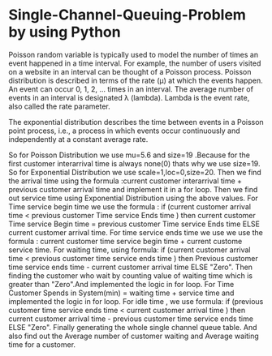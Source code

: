 # Single-Channel-Queuing-Problem by using Python
Poisson random variable is typically used to model the number of times an event happened in a time interval. For example, the number of users visited on a website in an interval can be thought of a Poisson process. Poisson distribution is described in terms of the rate (μ) at which the events happen. An event can occur 0, 1, 2, … times in an interval. The average number of events in an interval is designated λ (lambda). Lambda is the event rate, also called the rate parameter.

The exponential distribution describes the time between events in a Poisson point process, i.e., a process in which events occur continuously and independently at a constant average rate. 

So for Poisson Distribution we use mu=5.6 and size=19 .Because for the first customer interarrival time is always none(0) thats why we use size=19. So for Exponential Distribution we use scale=1,loc=0,size=20. Then we find the arrival time using the formula :current customer interarrival time + previous customer arrival time and implement it in a for loop. Then we find out service time using Exponential Distribution using the above values. For Time service begin time we use the formula : if (current customer arrival time < previous customer Time service Ends time ) then current customer Time service Begin time = previous customer Time service Ends time ELSE current customer arrival time. For time service ends time we use we use the formula : current customer time service begin time + current custome service time. For waiting time, using formula: if (current customer arrival time < previous customer time service ends time ) then Previous customer time service ends time - current customer arrival time ELSE "Zero". Then finding the customer who wait by counting value of waiting time which is greater than "Zero".And implemented the logic in for loop. For Time Customer Spends in System(min) = waiting time + service time and implemented the logic in for loop. For idle time , we use formula: if (previous customer time service ends time < current customer arrival time ) then current customer arrival time - previous customer time service ends time ELSE "Zero". Finally generating the whole single channel queue table. And also find out the Average number of customer waiting and Average waiting time for a customer.
